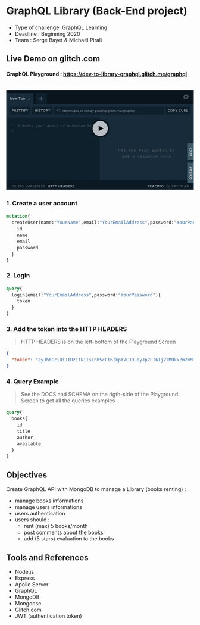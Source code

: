 # GraphQL Library (Back-End project)
- Type of challenge: GraphQL Learning
- Deadline : Beginning 2020
- Team : Serge Bayet & Michaël Pirali

## Live Demo on glitch.com
#### GraphQL Playground : https://dev-to-library-graphql.glitch.me/graphql<br><br>
![screenshot of the GraphQL Playground](GraphQLPlayground.png "GraphQL Playground")
### 1. Create a user account
```graphql
mutation{
  createUser(name:"YourName",email:"YourEmailAddress",password:"YourPassword"){
    id
    name
    email
    password
  }
}
```

### 2. Login
```graphql
query{
  login(email:"YourEmailAddress",password:"YourPassword"){
    token
  }
}
```

### 3. Add the token into the HTTP HEADERS
> HTTP HEADERS is on the left-bottom of the Playground Screen

```json
{
  "token": "eyJhbGciOiJIUzI1NiIsInR5cCI6IkpXVCJ9.eyJpZCI6IjVlMDkxZmZmMTVjNjFjMTMxY2IzZjY5OCIsImlhdCI6MTU3ODA2MzM1MiwiZXhwIjoxNTc4MDc1MzUyfQ.mABeouiv_PbiLXFMHAB8jGw8XS0HxkiVxA9tTokoI3c"
}
```

### 4. Query Example
> See the DOCS and SCHEMA on the rigth-side of the Playground Screen to get all the queries examples
```graphql
query{
  books{
    id
    title
    author
    available
  }
}
```

## Objectives
Create GraphQL API with MongoDB to manage a Library (books renting) :
- manage books informations
- manage users informations
- users authentication
- users should :
  - rent (max) 5 books/month
  - post comments about the books
  - add (5 stars) evaluation to the books

## Tools and References
- Node.js
- Express
- Apollo Server
- GraphQL
- MongoDB
- Mongoose
- Glitch.com
- JWT (authentication token)
